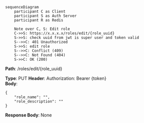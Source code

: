 ```mermaid
sequenceDiagram
    participant C as Client  
    participant S as Auth Server
    participant R as Redis

	Note over C, S: Edit role
	C->>S: https://x.x.x.x/roles/edit/{role_uuid}
	S->>S: check uuid from jwt is super user and token valid
	S-->>C: 401 Unauthorized
	S->>S: edit role
	S-->>C: Conflict (409)
	S-->>C: Not Found (404)
	S->>C: OK (200)

```

**Path**: /roles/edit/{role_uuid}

**Type**: PUT 
**Header**: Authorization: Bearer {token}  
**Body**:  
```
{
	"role_name": "",
	"role_description": ""
}
```
**Response Body**:  None